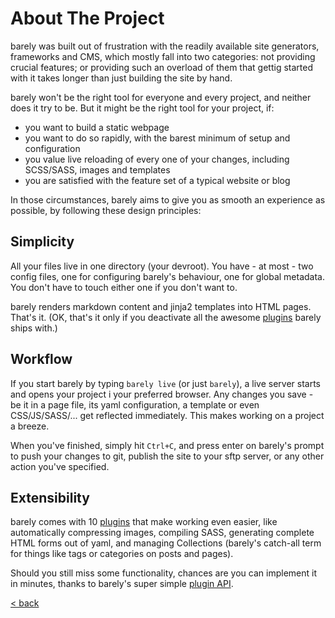 # About The Project

barely was built out of frustration with the readily available site generators, frameworks and CMS, which mostly fall into two categories: not providing crucial features; or providing such an overload of them that gettig started with it takes longer than just building the site by hand.

barely won't be the right tool for everyone and every project, and neither does it try to be. But it might be the right tool for your project, if:

* you want to build a static webpage
* you want to do so rapidly, with the barest minimum of setup and configuration
* you value live reloading of every one of your changes, including SCSS/SASS, images and templates
* you are satisfied with the feature set of a typical website or blog

In those circumstances, barely aims to give you as smooth an experience as possible, by following these design principles:

## Simplicity

All your files live in one directory (your devroot). You have - at most - two config files, one for configuring barely's behaviour, one for global metadata. You don't have to touch either one if you don't want to.

barely renders markdown content and jinja2 templates into HTML pages. That's it. (OK, that's it only if you deactivate all the awesome [plugins](plugins.md) barely ships with.)

## Workflow

If you start barely by typing `barely live` (or just `barely`), a live server starts and opens your project i your preferred browser. Any changes you save - be it in a page file, its yaml configuration, a template or even CSS/JS/SASS/... get reflected immediately. This makes working on a project a breeze.

When you've finished, simply hit `Ctrl+C`, and press enter on barely's prompt to push your changes to git, publish the site to your sftp server, or any other action you've specified.

## Extensibility

barely comes with 10 [plugins](plugins.md) that make working even easier, like automatically compressing images, compiling SASS, generating complete HTML forms out of yaml, and managing Collections (barely's catch-all term for things like tags or categories on posts and pages).

Should you still miss some functionality, chances are you can implement it in minutes, thanks to barely's super simple [plugin API](plugins.md).

[< back](README.md)
